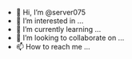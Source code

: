 - 👋 Hi, I’m @server075
- 👀 I’m interested in ...
- 🌱 I’m currently learning ...
- 💞️ I’m looking to collaborate on ...
- 📫 How to reach me ...
